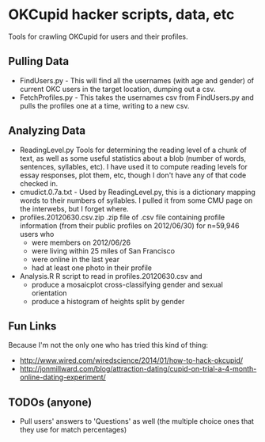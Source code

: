 OKCupid hacker scripts, data, etc
===

Tools for crawling OKCupid for users and their profiles.

Pulling Data
---
* FindUsers.py - This will find all the usernames (with age and gender) of current OKC users in the target location, dumping out a csv.
* FetchProfiles.py - This takes the usernames csv from FindUsers.py and pulls the profiles one at a time, writing to a new csv.

Analyzing Data
---
* ReadingLevel.py
Tools for determining the reading level of a chunk of text, as well as some useful statistics about a blob (number of words, sentences, syllables, etc). I have used it to compute reading levels for essay responses, plot them, etc, though I don't have any of that code checked in.
* cmudict.0.7a.txt - Used by ReadingLevel.py, this is a dictionary mapping words to their numbers of syllables. I pulled it from some CMU page on the interwebs, but I forget where.
* profiles.20120630.csv.zip
.zip file of .csv file containing profile information (from their public profiles on 2012/06/30) for n=59,946 users who 
	* were members on 2012/06/26
	* were living within 25 miles of San Francisco
	* were online in the last year
	* had at least one photo in their profile
* Analysis.R
R script to read in profiles.20120630.csv and 
	* produce a mosaicplot cross-classifying gender and sexual orientation
	* produce a histogram of heights split by gender

Fun Links
---
Because I'm not the only one who has tried this kind of thing:
* http://www.wired.com/wiredscience/2014/01/how-to-hack-okcupid/
* http://jonmillward.com/blog/attraction-dating/cupid-on-trial-a-4-month-online-dating-experiment/

TODOs (anyone)
---
* Pull users' answers to 'Questions' as well (the multiple choice ones that they use for match percentages)
